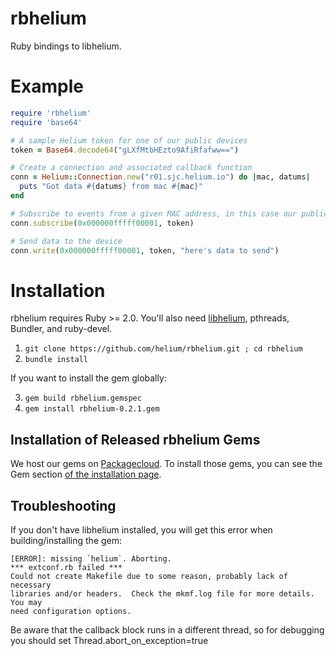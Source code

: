 rbhelium
========

Ruby bindings to libhelium.

Example
=======

```ruby
require 'rbhelium'
require 'base64'

# A sample Helium token for one of our public devices
token = Base64.decode64("gLXfMtbHEzto9AfiRfafww==")

# Create a connection and associated callback function
conn = Helium::Connection.new("r01.sjc.helium.io") do |mac, datums|
  puts "Got data #{datums} from mac #{mac}"
end

# Subscribe to events from a given MAC address, in this case our public device
conn.subscribe(0x000000fffff00001, token)

# Send data to the device
conn.write(0x000000fffff00001, token, "here's data to send")
```

Installation
============

rbhelium requires Ruby >= 2.0. You'll also need [libhelium](https://github.com/helium/libhelium), pthreads, Bundler, and ruby-devel.

1. `git clone https://github.com/helium/rbhelium.git ; cd rbhelium`
2. `bundle install`

If you want to install the gem globally:

3. `gem build rbhelium.gemspec`
4. `gem install rbhelium-0.2.1.gem`

Installation of Released rbhelium Gems
---------------------------------------

We host our gems on [Packagecloud](https://packagecloud.io/helium/libhelium). To install those gems, you can see the Gem section [of the installation page](https://packagecloud.io/helium/libhelium/install).


Troubleshooting
---------------

If you don't have libhelium installed, you will get this error when building/installing the gem:

```
[ERROR]: missing `helium`. Aborting.
*** extconf.rb failed ***
Could not create Makefile due to some reason, probably lack of necessary
libraries and/or headers.  Check the mkmf.log file for more details.  You may
need configuration options.
```

Be aware that the callback block runs in a different thread, so for debugging you should set Thread.abort_on_exception=true
